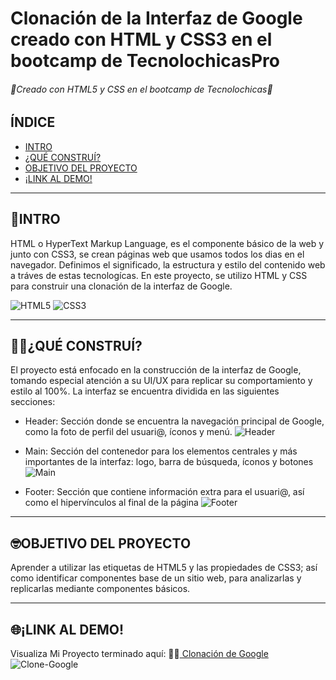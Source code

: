 # Clonación de la Interfaz de Google creado con HTML y CSS3 en el bootcamp de TecnolochicasPro
######  💫Creado con HTML5 y CSS en el bootcamp de Tecnolochicas💫

## ÍNDICE
* [INTRO](https://github.com/LizetteRamirez19/Google-Clone/blob/main/README.md#intro)
* [¿QUÉ CONSTRUÍ?](https://github.com/LizetteRamirez19/Google-Clone/blob/main/README.md#%EF%B8%8Fqu%C3%A9-constru%C3%AD)
* [OBJETIVO DEL PROYECTO](
https://github.com/LizetteRamirez19/Google-Clone/blob/main/README.md#objetivo-del-proyecto)
* [¡LINK AL DEMO!](https://github.com/LizetteRamirez19/Google-Clone/blob/main/README.md#link-al-demo)

***
## 📌INTRO
HTML o HyperText Markup Language, es el componente básico de la web y junto con CSS3, se crean páginas web que usamos todos los dias en el navegador. Definimos el significado, la estructura y estilo del contenido web a tráves de estas tecnologícas.
En este proyecto, se utilizo HTML y CSS para construir una clonación de la interfaz de Google.

![HTML5](https://github.com/LizetteRamirez19/Google-Clone/assets/131729881/97f7f411-910f-4da6-9403-e78ef759fc3a)
![CSS3](https://github.com/LizetteRamirez19/Google-Clone/assets/131729881/2d48393a-3a74-4a02-895c-12a3cc30d601)

***
## 👷‍♀️¿QUÉ CONSTRUÍ?
El proyecto está enfocado en la construcción de la interfaz de Google, tomando especial atención a su UI/UX para replicar su comportamiento y estilo al 100%. La interfaz se encuentra dividida en las siguientes secciones:

* Header: Sección donde se encuentra la navegación principal de Google, como la foto de perfil del usuari@, íconos y menú.
![Header](https://github.com/LizetteRamirez19/Google-Clone/assets/131729881/b8392473-7d11-4d5f-99a1-12d1d3e0b6e7)

* Main: Sección del contenedor para los elementos centrales y más importantes de la interfaz: logo, barra de búsqueda, íconos y botones
![Main](https://github.com/LizetteRamirez19/Google-Clone/assets/131729881/61f08c37-ced9-4fcf-b7f7-4c66fd7efa8f)

* Footer: Sección que contiene información extra para el usuari@, así como el hipervínculos al final de la página
![Footer](https://github.com/LizetteRamirez19/Google-Clone/assets/131729881/9577dd09-0447-4938-a916-a6a493318172)

***
## 🤓OBJETIVO DEL PROYECTO
Aprender a utilizar las etiquetas de HTML5  y las propiedades de CSS3; así como identificar componentes base de un sitio web, para analizarlas y replicarlas mediante componentes básicos.

***
##  🌐¡LINK AL DEMO!
Visualiza Mi Proyecto terminado aquí: 🙋‍♀️[ Clonación de Google](https://lizetteramirez19.github.io/Google-Clone/)
![Clone-Google](https://github.com/LizetteRamirez19/Google-Clone/assets/131729881/4dfcb2bd-5900-4dc9-8e29-081ed5c47713)





